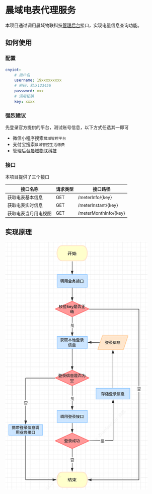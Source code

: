 # 晨域电表代理服务

本项目通过调用晨域物联科技[管理后台][cnyiot-boss]接口，实现电量信息查询功能。

## 如何使用

### 配置
```yaml
cnyiot:
    # 用户名
    username: 19xxxxxxxxx
    # 密码，默认123456
    password: xxx
    # 调用秘钥
    key: xxxx
```
### 强烈建议
先登录官方提供的平台，测试账号信息，以下方式任选其一即可
- 微信小程序搜索`晨域智控平台`
- 支付宝搜索`晨域智控生活缴费`
- 管理后台[晨域物联科技][cnyiot-boss]

### 接口
本项目提供了三个接口

接口名称 | 请求类型 |接口路径
-- |-----| --
获取电表基本信息 | GET | /meterInfo/{key}
获取电表实时信息 | GET | /meterInstant/{key}
获取电表当月用电视图| GET | /meterMonthInfo/{key}

## 实现原理
![call-flow.png](img%2Fcall-flow.png)


[cnyiot-boss]: https://www.zk.cnyiot.com/cn
